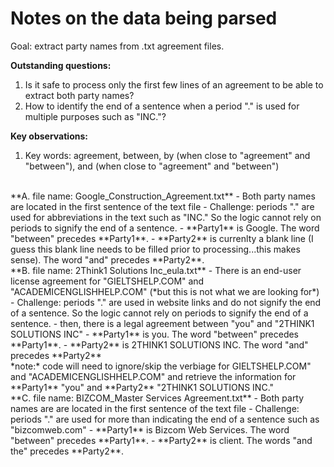 # Notes on the data being parsed

Goal:  extract party names from .txt agreement files.

**Outstanding questions:** <br>
1) Is it safe to process only the first few lines of an agreement to be able to extract both party names? <br>
2) How to identify the end of a sentence when a period "." is used for multiple purposes such as "INC."? <br>

**Key observations:** <br>
1) Key words:  agreement, between, by (when close to "agreement" and "between"), and (when close to "agreement" and "between") <br>

<br>
**A. file name: Google_Construction_Agreement.txt** 
- Both party names are located in the first sentence of the text file
- Challenge:  periods "." are used for abbreviations in the text such as "INC."  So the logic cannot rely on periods to signify the end of a sentence.
- **Party1** is Google.  The word "between" precedes **Party1**.
- **Party2** is currenlty a blank line (I guess this blank line needs to be filled prior to processing...this makes sense).  The word "and" precedes **Party2**.

<br>
**B. file name: 2Think1 Solutions Inc_eula.txt**
- There is an end-user license agreement for "GIELTSHELP.COM" and "ACADEMICENGLISHHELP.COM" (*but this is not what we are looking for*)
- Challenge:  periods "." are used in website links and do not signify the end of a sentence.  So the logic cannot rely on periods to signify the end of a sentence.
- then, there is a legal agreement between "you" and "2THINK1 SOLUTIONS INC"
- **Party1** is you.  The word "between" precedes **Party1**.
- **Party2** is 2THINK1 SOLUTIONS INC.  The word "and" precedes **Party2** <br>
*note:*  code will need to ignore/skip the verbiage for GIELTSHELP.COM" and "ACADEMICENGLISHHELP.COM" and retrieve the information for **Party1** "you" and **Party2** "2THINK1 SOLUTIONS INC." 

<br>
**C. file name: BIZCOM_Master Services Agreement.txt**
- Both party names are are located in the first sentence of the text file
- Challenge:  periods "." are used for more than indicating the end of a sentence such as "bizcomweb.com"
- **Party1** is Bizcom Web Services. The word "between" precedes **Party1**.
- **Party2** is client.  The words "and the" precedes **Party2**.





